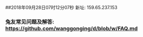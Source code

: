 ##2018年09月28日07时12分07秒 新址: 159.65.237.153
### 兔友常见问题及解答: https://github.com/wanggonging/d/blob/w/FAQ.md
